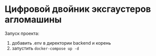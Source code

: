 # Цифровой двойник эксгаустеров агломашины

Запуск проекта:
1. добавить .env в директории backend и корень
2. запустить ```docker-compose up -d```

